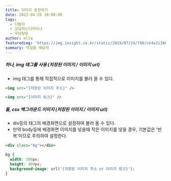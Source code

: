 ```yaml
---
title: 이미지 표현하기
date: 2022-04-26 10:00:00
tags:
  - 디발자
  - 코딩하는디자이너
  - 우당탕탕
author: ella
featuredimg: 'https://img.insight.co.kr/static/2019/07/24/700/vx4x2i3868u950f28372.jpg'
summary: 덕질을 해보자
---
```


##### 하나, img 태그를 사용 (저장된 이미지 / 이미지 url)

- img 태그를 통해 직접적으로 이미지를 불러 올 수 있다.

```html
<img src="{저장된 이미지 주소}" />

<img src="{이미지 링크}" />
```

##### 둘, css 백그라운드 이미지 (저장된 이미지 / 이미지 url)

- div등의 태그의 배경화면으로 설정하여 불러 올 수 있다.
- 만약 body등에 배경화면 이미지를 넣을때 작은 이미지를 넣을 경우, 기본값은 '반복'이므로 주의하여 설정한다.

```html
<div class="bg"></div>
```

```css
bg {
  width: 300px;
  height: 400px;
  background-image: url('{저장된 이미지 주소 or 이미지 링크}');
}
```
